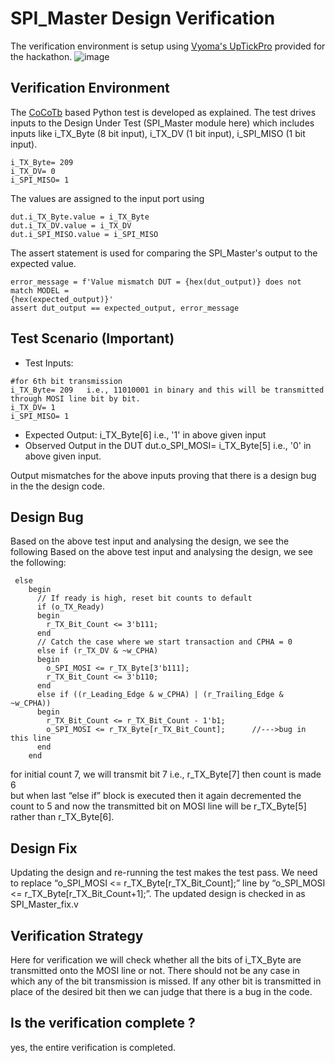 # SPI_Master Design Verification
The verification environment is setup using [Vyoma's UpTickPro](https://vyomasystems.com) provided for the hackathon.
![image](https://user-images.githubusercontent.com/30209235/182022570-64dd2114-e07a-482c-81a4-d44f27ef530d.png)

## Verification Environment
The [CoCoTb](https://www.cocotb.org/) based Python test is developed as explained. The test drives inputs to the Design Under Test (SPI_Master module here) which includes inputs like i_TX_Byte (8 bit input), i_TX_DV (1 bit input), i_SPI_MISO (1 bit input).
```
i_TX_Byte= 209
i_TX_DV= 0
i_SPI_MISO= 1
```

The values are assigned to the input port using
```
dut.i_TX_Byte.value = i_TX_Byte
dut.i_TX_DV.value = i_TX_DV
dut.i_SPI_MISO.value = i_SPI_MISO
```
The assert statement is used for comparing the SPI_Master's output to the expected value.
```
error_message = f'Value mismatch DUT = {hex(dut_output)} does not match MODEL =
{hex(expected_output)}'
assert dut_output == expected_output, error_message
```


## Test Scenario **(Important)**
- Test Inputs:
```
#for 6th bit transmission
i_TX_Byte= 209   i.e., 11010001 in binary and this will be transmitted through MOSI line bit by bit.
i_TX_DV= 1
i_SPI_MISO= 1
```
- Expected Output: i_TX_Byte[6] i.e., '1' in above given input
- Observed Output in the DUT dut.o_SPI_MOSI= i_TX_Byte[5] i.e., '0' in above given input.

Output mismatches for the above inputs proving that there is a design bug in the the design code.


## Design Bug
Based on the above test input and analysing the design, we see the following
Based on the above test input and analysing the design, we see the following:
```
 else
    begin
      // If ready is high, reset bit counts to default
      if (o_TX_Ready)
      begin
        r_TX_Bit_Count <= 3'b111;
      end
      // Catch the case where we start transaction and CPHA = 0
      else if (r_TX_DV & ~w_CPHA)
      begin
        o_SPI_MOSI <= r_TX_Byte[3'b111];
        r_TX_Bit_Count <= 3'b110;
      end
      else if ((r_Leading_Edge & w_CPHA) | (r_Trailing_Edge & ~w_CPHA))
      begin
        r_TX_Bit_Count <= r_TX_Bit_Count - 1'b1;
        o_SPI_MOSI <= r_TX_Byte[r_TX_Bit_Count];      //--->bug in this line
      end
    end
```
for initial count 7, we will transmit bit 7 i.e., r_TX_Byte[7] then count is made 6  
but when last “else if” block is executed then it again decremented the count to 5 and now the transmitted bit on MOSI line will be r_TX_Byte[5] rather than r_TX_Byte[6].  


## Design Fix
Updating the design and re-running the test makes the test pass.
We need to replace “o_SPI_MOSI <= r_TX_Byte[r_TX_Bit_Count];” line by “o_SPI_MOSI <= r_TX_Byte[r_TX_Bit_Count+1];”.
The updated design is checked in as SPI_Master_fix.v

## Verification Strategy
Here for verification we will check whether all the bits of i_TX_Byte are transmitted onto the MOSI line or not. There should not be any case in which any of the bit transmission is missed. If any other bit is transmitted in place of the desired bit then we can judge that there is a bug in the code.

## Is the verification complete ?
yes, the entire verification is completed.
